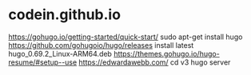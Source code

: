 codein.github.io
================

https://gohugo.io/getting-started/quick-start/
sudo apt-get install hugo
https://github.com/gohugoio/hugo/releases
install latest hugo_0.69.2_Linux-ARM64.deb
https://themes.gohugo.io/hugo-resume/#setup--use
https://edwardawebb.com/
cd v3
hugo server